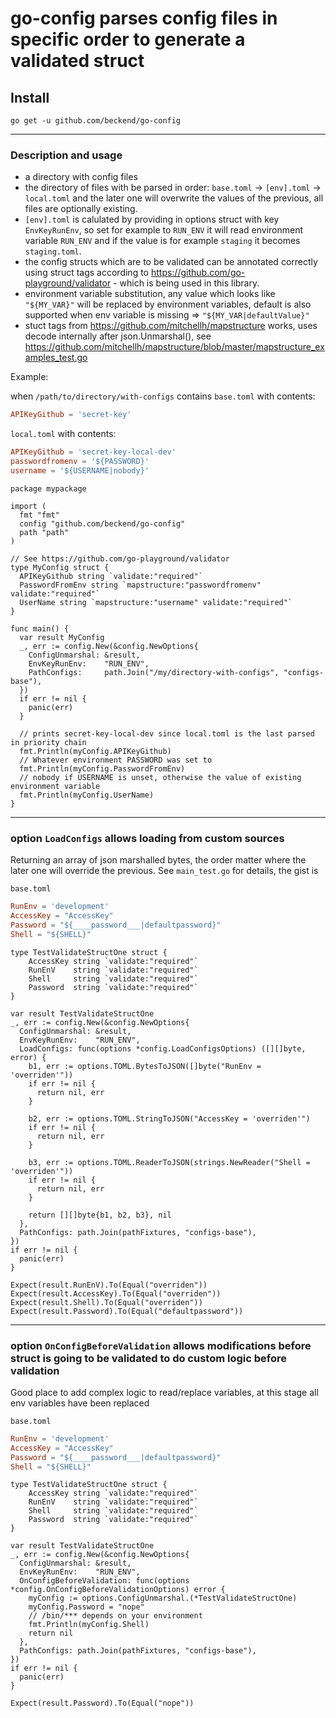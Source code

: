 # go-config parses config files in specific order to generate a validated struct

## Install

```shell
go get -u github.com/beckend/go-config
```

---

### Description and usage

- a directory with config files
- the directory of files with be parsed in order: `base.toml` -> `[env].toml` -> `local.toml` and the later one will overwrite the values of the previous, all files are optionally existing.
- `[env].toml` is calulated by providing in options struct with key `EnvKeyRunEnv`, so set for example to `RUN_ENV` it will read environment variable `RUN_ENV` and if the value is for example `staging` it becomes `staging.toml`.
- the config structs which are to be validated can be annotated correctly using struct tags according to https://github.com/go-playground/validator - which is being used in this library.
- environment variable substitution, any value which looks like `"${MY_VAR}"` will be replaced by environment variables,
  default is also supported when env variable is missing => `"${MY_VAR|defaultValue}"`
- stuct tags from https://github.com/mitchellh/mapstructure works, uses decode internally after json.Unmarshal(), see https://github.com/mitchellh/mapstructure/blob/master/mapstructure_examples_test.go

Example:

when `/path/to/directory/with-configs` contains `base.toml` with contents:

```toml
APIKeyGithub = 'secret-key'
```

`local.toml` with contents:

```toml
APIKeyGithub = 'secret-key-local-dev'
passwordfromenv = '${PASSWORD}'
username = '${USERNAME|nobody}'
```

```golang
package mypackage

import (
  fmt "fmt"
  config "github.com/beckend/go-config"
  path "path"
)

// See https://github.com/go-playground/validator
type MyConfig struct {
  APIKeyGithub string `validate:"required"`
  PasswordFromEnv string `mapstructure:"passwordfromenv" validate:"required"`
  UserName string `mapstructure:"username" validate:"required"`
}

func main() {
  var result MyConfig
  _, err := config.New(&config.NewOptions{
    ConfigUnmarshal: &result,
    EnvKeyRunEnv:    "RUN_ENV",
    PathConfigs:     path.Join("/my/directory-with-configs", "configs-base"),
  })
  if err != nil {
    panic(err)
  }

  // prints secret-key-local-dev since local.toml is the last parsed in priority chain
  fmt.Println(myConfig.APIKeyGithub)
  // Whatever environment PASSWORD was set to
  fmt.Println(myConfig.PasswordFromEnv)
  // nobody if USERNAME is unset, otherwise the value of existing environment variable
  fmt.Println(myConfig.UserName)
}
```

---

### option `LoadConfigs` allows loading from custom sources

Returning an array of json marshalled bytes, the order matter where the later one will override the previous.
See `main_test.go` for details, the gist is

`base.toml`

```toml
RunEnv = 'development'
AccessKey = "AccessKey"
Password = "${____password___|defaultpassword}"
Shell = "${SHELL}"
```

```golang
type TestValidateStructOne struct {
	AccessKey string `validate:"required"`
	RunEnV    string `validate:"required"`
	Shell     string `validate:"required"`
	Password  string `validate:"required"`
}

var result TestValidateStructOne
_, err := config.New(&config.NewOptions{
  ConfigUnmarshal: &result,
  EnvKeyRunEnv:    "RUN_ENV",
  LoadConfigs: func(options *config.LoadConfigsOptions) ([][]byte, error) {
    b1, err := options.TOML.BytesToJSON([]byte("RunEnv = 'overriden'"))
    if err != nil {
      return nil, err
    }

    b2, err := options.TOML.StringToJSON("AccessKey = 'overriden'")
    if err != nil {
      return nil, err
    }

    b3, err := options.TOML.ReaderToJSON(strings.NewReader("Shell = 'overriden'"))
    if err != nil {
      return nil, err
    }

    return [][]byte{b1, b2, b3}, nil
  },
  PathConfigs: path.Join(pathFixtures, "configs-base"),
})
if err != nil {
  panic(err)
}

Expect(result.RunEnV).To(Equal("overriden"))
Expect(result.AccessKey).To(Equal("overriden"))
Expect(result.Shell).To(Equal("overriden"))
Expect(result.Password).To(Equal("defaultpassword"))
```

---

### option `OnConfigBeforeValidation` allows modifications before struct is going to be validated to do custom logic before validation

Good place to add complex logic to read/replace variables, at this stage all env variables have been replaced

`base.toml`

```toml
RunEnv = 'development'
AccessKey = "AccessKey"
Password = "${____password___|defaultpassword}"
Shell = "${SHELL}"
```

```golang
type TestValidateStructOne struct {
	AccessKey string `validate:"required"`
	RunEnV    string `validate:"required"`
	Shell     string `validate:"required"`
	Password  string `validate:"required"`
}

var result TestValidateStructOne
_, err := config.New(&config.NewOptions{
  ConfigUnmarshal: &result,
  EnvKeyRunEnv:    "RUN_ENV",
  OnConfigBeforeValidation: func(options *config.OnConfigBeforeValidationOptions) error {
    myConfig := options.ConfigUnmarshal.(*TestValidateStructOne)
    myConfig.Password = "nope"
    // /bin/*** depends on your environment
    fmt.Println(myConfig.Shell)
    return nil
  },
  PathConfigs: path.Join(pathFixtures, "configs-base"),
})
if err != nil {
  panic(err)
}

Expect(result.Password).To(Equal("nope"))
```
